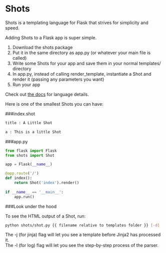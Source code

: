 Shots
=====

Shots is a templating language for Flask that strives for simplicity and speed.

Adding Shots to a Flask app is super simple.

1. Download the shots package
2. Put it in the same directory as app.py (or whatever your main file is called)
3. Write some Shots for your app and save them in your normal templates/ directory
4. In app.py, instead of calling render_template, instantiate a Shot and render it (passing any parameters you want)
5. Run your app

Check out [the docs](http://flaskshots.herokuapp.com/docs) for language details.

Here is one of the smallest Shots you can have:

###index.shot

```html
title : A Little Shot

a : This is a little Shot
```

###app.py

```python
from flask import Flask
from shots import Shot

app = Flask(__name__)

@app.route('/')
def index():
	return Shot('index').render()
	
if __name__ == '__main__':
	app.run()
```

###Look under the hood

To see the HTML output of a Shot, run:

```bash
python shots/shot.py {{ filename relative to templates folder }} [-d]
```

The -j (for jinja) flag will let you see a template before Jinja2 has processed it.  
The -l (for log) flag will let you see the step-by-step process of the parser.
